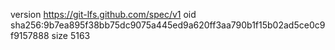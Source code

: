 version https://git-lfs.github.com/spec/v1
oid sha256:9b7ea895f38bb75dc9075a445ed9a620ff3aa790b1f15b02ad5ce0c9f9157888
size 5163
